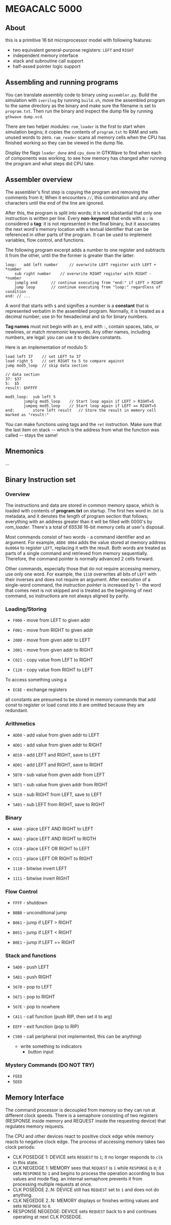 # MEGACALC 5000
## About
this is a primitive 16 bit microprocessor model with following features:
- two equivalent general-purpose registers: ```LEFT``` and ```RIGHT```
- independent memory interface
- stack and subroutine call support
- half-assed pointer logic support

## Assembling and running programs
You can translate assembly code to binary using ```assembler.py```. Build the simulation with ```iverilog``` by
running ```build.sh```, move the assembled program to the same directory as the binary and make sure the filename is set to ```program.txt```.
Then run the binary and inspect the dump file by running ```gtkwave dump.vcd```.

There are two helper modules: ```rom_loader``` is the first to start when simulation begins; it copies the contents of ```program.txt``` to
RAM and sets unused words to zero. ```ram_reader``` scans all memory cells when the CPU has finished working so they can be viewed in the dump file.

Display the flags ```loader_done``` and ```cpu_done``` in GTKWave to find when each of components was working, to see how memory has changed after
running the program and what steps did CPU take.

## Assembler overview
The assembler's first step is copying the program and removing the comments from it; When it encounters ```//```, this combination
and any other characters until the end of the line are ignored.

After this, the program is split into words; it is not substantial that only one instruction is written per line. 
Every **non-keyword** that ends with a ```:``` is considered a **tag**: it is not represented in the final binary, but
it associates the next word's memory location with a textual identifier that can be referenced in other parts of the program.
It can be used to implement variables, flow control, and functions.

The following program excerpt adds a number to one register and subtracts it from the other, until the the former is greater than the latter:
```
loop:	add left number		// overwrite LEFT register with LEFT + *number
	sub right number	// overwrite RIGHT register with RIGHT - *number
	jumplg end		// continue executing from "end:" if LEFT > RIGHT
	jump loop		// continue executing from "loop:" regardless of condition
end: // ...
```
A word that starts with ```$``` and signifies a number is a **constant** that is represented verbatim in the assembled program.
Normally, it is treated as a decimal number; use ```$h``` for hexadecimal and ```$b``` for binary numbers.

**Tag names** must not begin with an ```$```, end with ```:```, contain spaces, tabs, or newlines, or match mnemonic keywords.
Any other names, including numbers, are legal: you can use it to declare constants.

Here is an implementation of modulo 5:
```
load left 37	// set LEFT to 37
load right 5	// set RIGHT to 5 to compare against
jump mod5_loop	// skip data section

// data section
37:	$37
5:	$5
result:	$hFFFF

mod5_loop:	sub left 5
		jumplg mod5_loop	// Start loop again if LEFT > RIGHT=5
		jumpeq mod5_loop	// Start loop again if LEFT == RIGHT=5
end:		store left result	// Store the result in memory cell marked as "result:"
```

You can make functions using tags and the ```ret``` instruction. Make sure that the last item on stack --
which is the address from what the function was called -- stays the same!

## Mnemonics
...

## Binary Instruction set
### Overview
The instructions and data are stored in common memory space, which is loaded
with contents of  **program.txt** on startup. 
The first hex word in .txt is metadata, and it denotes the length of program section that follows; 
everything with an address greater than it will be filled with 0000's by _rom\_loader_. There's a total of 
_65536_ 16-bit memory cells at user's disposal. 

Most commands consist of two words - a command identifier and an argument.
For example, ```ADD0 0064``` adds the value stored at memory address
```0x0064``` to register ```LEFT```, replacing it with the result. Both words are treated as parts of a single
command and retrieved from memory sequentially. Therefore, the command pointer
is normally advanced 2 cells forward.

Other commands, especially those that do not require accessing memory, 
use only one word. For example, the ```1110``` overwrites all bits of ```LEFT```
with their inverses and does not require an argument. After execution of
a single-word command, the _instruction pointer_ is increased by 1 - the word
that comes next is not skipped and is treated as the beginning of next command,
so instructions are not always aligned by parity.

### Loading/Storing
  
- ```F000``` - move from LEFT to given addr
- ```F001``` - move from RIGHT to given addr

- ```2000``` - move from given addr to LEFT
- ```2001``` - move from given addr to RIGHT

- ```C021``` - copy value from LEFT to RIGHT
- ```C120``` - copy value from RIGHT to LEFT

 To access something using a 

- ```EC6E``` - exchange registers

 all constants are presumed to be stored in memory
 commands that add const to register or load const into it
 are omitted because they are redundant.

### Arithmetics
 
- ```ADD0``` - add value from given addr to LEFT
- ```ADD1``` - add value from given addr to RIGHT

- ```AD10``` - add LEFT and RIGHT, save to LEFT
- ```AD01``` - add LEFT and RIGHT, save to RIGHT
 
- ```5B70``` - sub value from given addr from LEFT
- ```5B71``` - sub value from given addr from RIGHT

- ```5A10``` - sub RIGHT from LEFT, save to LEFT
- ```5A01``` - sub LEFT from RIGHT, save to RIGHT

### Binary

- ```AAA0``` - place LEFT AND RIGHT to LEFT
- ```AAA1``` - place LEFT AND RIGHT to RIGTH

- ```CCC0``` - place LEFT OR RIGHT to LEFT
- ```CCC1``` - place LEFT OR RIGHT to RIGHT

- ```1110``` - bitwise invert LEFT
- ```1111``` - bitwise invert RIGHT

### Flow Control

- ```FFFF``` - shutdown
- ```BBBB``` - unconditional jump

- ```B061``` - jump if LEFT > RIGHT
- ```B051``` - jump if LEFT < RIGHT
- ```B0E1``` - jump if LEFT == RIGHT

### Stack and functions

- ```5AD0``` - push LEFT
- ```5AD1``` - push RIGHT

- ```5670``` - pop to LEFT
- ```5671``` - pop to RIGHT
- ```567E``` - pop to nowhere

- ```CA11``` - call function (push RIP, then set it to arg)
- ```EEFF``` - exit function (pop to RIP)

- ```C500``` - call peripheral (not implemented, this can be anything)
	- write something to indicators
    	- button input

### Mystery Commands (DO NOT TRY)

- ```FEED```
- ```5EED```

## Memory Interface

The command processor is decoupled from memory so they can run at different
clock speeds. There is a semaphore consisting of two registers (RESPONSE inside memory and
REQUEST inside the requesting device) that regulates memory requests.

The CPU and other devices react to positive clock edge while memory reacts to negative
clock edge. The process of accessing memory takes two clock periods:

* CLK POSEDGE 1: DEVICE sets ```REQUEST``` to ```1```; it no longer responds to ```clk``` in this state.
* CLK NEGEDGE 1: MEMORY sees that ```REQUEST``` is ```1``` while ```RESPONSE``` is ```0```; it sets
```RESPONSE``` to ```1``` and begins to process the operation according to bus values and mode flag.
an internal semaphore prevents it from processing multiple requests at once.
* CLK POSEDGE 2..N: DEVICE still has ```REQUEST``` set to ```1``` and does not do anything.
* CLK NEGEDGE 2..N: MEMORY displays or finishes writing values and sets  ```RESPONSE``` to ```0```.
* RESPONSE NEGEDGE: DEVICE sets ```REQUEST``` back to ```0``` and continues operating at next CLK POSEDGE.
